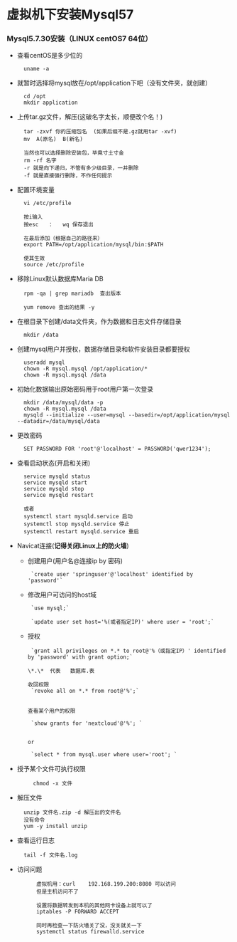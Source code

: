 # 虚拟机下安装Mysql57

### Mysql5.7.30安装（LINUX centOS7 64位）

* 查看centOS是多少位的

		uname -a

* 就暂时选择将mysql放在/opt/application下吧（没有文件夹，就创建）

		cd /opt
		mkdir application

* 上传tar.gz文件，解压(这破名字太长，顺便改个名！)

		tar -zxvf 你的压缩包名  (如果后缀不是.gz就用tar -xvf)
		mv  A(原名)  B(新名)

		当然也可以选择删除安装包，毕竟寸土寸金
		rm -rf 名字
		-r 就是向下递归，不管有多少级目录，一并删除
		-f 就是直接强行删除，不作任何提示

* 配置环境变量

		vi /etc/profile

		按i输入
		按esc   ：   wq 保存退出

		在最后添加（根据自己的路径来）
		export PATH=/opt/application/mysql/bin:$PATH

		使其生效
		source /etc/profile

* 移除Linux默认数据库Maria DB

		rpm -qa | grep mariadb  查出版本

		yum remove 查出的结果 -y

* 在根目录下创建/data文件夹，作为数据和日志文件存储目录

		mkdir /data

* 创建mysql用户并授权，数据存储目录和软件安装目录都要授权

		useradd mysql
		chown -R mysql.mysql /opt/application/*
		chown -R mysql.mysql /data

* 初始化数据输出原始密码用于root用户第一次登录

		mkdir /data/mysql/data -p
		chown -R mysql.mysql /data
		mysqld --initialize --user=mysql --basedir=/opt/application/mysql --datadir=/data/mysql/data
	

* 更改密码

	
		SET PASSWORD FOR 'root'@'localhost' = PASSWORD('qwer1234');

* 查看启动状态(开启和关闭)

		service mysqld status
		service mysqld start
		service mysqld stop
		service mysqld restart
			
		或者
		systemctl start mysqld.service 启动
		systemctl stop mysqld.service 停止
		systemctl restart mysqld.service 重启

* Navicat连接(**记得关闭Linux上的防火墙**)

  + 创建用户(用户名@连接ip  by 密码)

		 `create user 'springuser'@'localhost' identified by 'password'`

  + 修改用户可访问的host域

		
		 `use mysql;`

		 `update user set host='%(或者指定IP)' where user = 'root';`

		

  + 授权

		 `grant all privileges on *.* to root@'%（或指定IP）' identified by 'password' with grant option;`

		\*.\*  代表   数据库.表		

		收回权限
		 `revoke all on *.* from root@'%';`

		
		查看某个用户的权限
		
		 `show grants for 'nextcloud'@'%'; `

		
		or
		
		 `select * from mysql.user where user='root'; `

 - 授予某个文件可执行权限

					
			chmod -x 文件
			

* 解压文件

		unzip 文件名.zip -d 解压出的文件名
		没有命令
		yum -y install unzip

* 查看运行日志

		tail -f 文件名.log

* 访问问题

	
			虚拟机用：curl    192.168.199.200:8080 可以访问
			但是主机访问不了

			设置将数据转发到本机的其他网卡设备上就可以了
			iptables -P FORWARD ACCEPT

			同时再检查一下防火墙关了没，没关就关一下
			systemctl status firewalld.service
